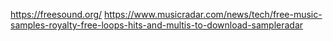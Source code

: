 https://freesound.org/
https://www.musicradar.com/news/tech/free-music-samples-royalty-free-loops-hits-and-multis-to-download-sampleradar